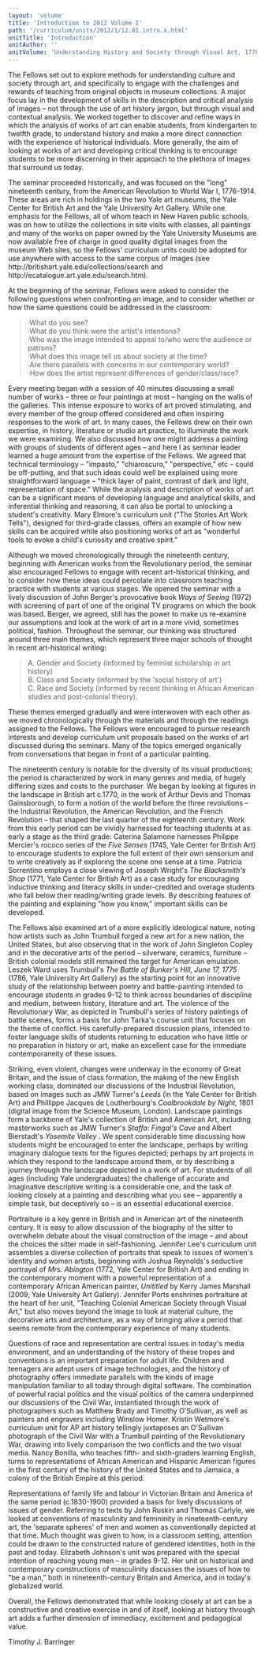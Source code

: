 ```yaml
---
layout: 'volume'
title: 'Introduction to 2012 Volume I'
path: '/curriculum/units/2012/1/12.01.intro.x.html'
unitTitle: 'Introduction'
unitAuthor: ''
unitVolume: 'Understanding History and Society through Visual Art, 1776 to 1914'
---
```


<body>
 <p>
  The Fellows set out to explore methods for understanding culture and society through art, and specifically to engage with the challenges and rewards of teaching from original objects in museum collections. A major focus lay in the development of skills in the description and critical analysis of images – not through the use of art history jargon, but through visual and contextual analysis. We worked together to discover and refine ways in which the analysis of works of art can enable students, from kindergarten to twelfth grade, to understand history and make a more direct connection with the experience of historical individuals. More generally, the aim of looking at works of art and developing critical thinking is to encourage students to be more discerning in their approach to the plethora of images that surround us today.
 </p>
<p>
  The seminar proceeded historically, and was focused on the "long" nineteenth century, from the American Revolution to World War I, 1776-1914. These areas are rich in holdings in the two Yale art museums, the Yale Center for British Art and the Yale University Art Gallery. While one emphasis for the Fellows, all of whom teach in New Haven public schools, was on how to utilize the collections in site visits with classes, all paintings and many of the works on paper owned by the Yale University Museums are now available free of charge in good quality digital images from the museum Web sites, so the Fellows' curriculum units could be adopted for use anywhere with access to the same corpus of images (see http://britishart.yale.edu/collections/search and  http://ecatalogue.art.yale.edu/search.htm).
 </p>
<p>
  At the beginning of the seminar, Fellows were asked to consider the following questions when confronting an image, and to consider whether or how the same questions could be addressed in the classroom:
 </p>

<blockquote>
  <dl>
   <dt>
    ·What do you see?
    <dt>
     ·What do you think were the artist's intentions?
     <dt>
      ·Who was the image intended to appeal to/who were the audience or patrons?
      <dt>
       ·What does this image tell us about society at the time?
       <dt>
        ·Are there parallels with concerns in our contemporary world?
        <dt>
         ·How does the artist represent differences of gender/class/race?
        </dt>
       </dt>
      </dt>
     </dt>
    </dt>
   </dt>
  </dl>
 </blockquote>
 <p>
  Every meeting began with a session of 40 minutes discussing a small number of works – three or four paintings at most – hanging on the walls of the galleries. This intense exposure to works of art proved stimulating, and every member of the group offered considered and often inspiring responses to the work of art. In many cases, the Fellows drew on their own expertise, in history, literature or studio art practice, to illuminate the work we were examining. We also discussed how one might address a painting with groups of students of different ages – and here I as seminar leader learned a huge amount from the expertise of the Fellows. We agreed that technical terminology – "impasto," "chiaroscuro," "perspective," etc – could be off-putting, and that such ideas could well be explained using more straightforward language – "thick layer of paint, contrast of dark and light, representation of space." While the analysis and description of works of art can be a significant means of developing language and analytical skills, and inferential thinking and reasoning, it can also be portal to unlocking a student's creativity. Mary Elmore's curriculum unit ("The Stories Art Work Tells"), designed for third-grade classes, offers an example of how new skills can be acquired while also positioning works of art as "wonderful tools to evoke a child's curiosity and creative spirit."
 </p>
<p>
  Although we moved chronologically through the nineteenth century, beginning with American works from the Revolutionary period, the seminar also encouraged Fellows to engage with recent art-historical thinking, and to consider how these ideas could percolate into classroom teaching practice with students at various stages. We opened the seminar with a lively discussion of John Berger's provocative book
  <i>
   Ways of Seeing
  </i>
  (1972) with screening of part of one of the original TV programs on which the book was based.  Berger, we agreed, still has the power to make us re-examine our assumptions and look at the work of art in a more vivid, sometimes political, fashion. Throughout the seminar, our thinking was structured around three main themes, which represent three major schools of thought in recent art-historical writing:
 </p>

<blockquote>
  <dl>
   <dt>
    A. Gender and Society (informed by feminist scholarship in art history)
    <dt>
     <dt>
      B. Class and Society (informed by the 'social history of art')
      <dt>
       <dt>
        C. Race and Society (informed by recent thinking in African American studies and post-colonial theory).
       </dt>
      </dt>
     </dt>
    </dt>
   </dt>
  </dl>
 </blockquote>
 <p>
  These themes emerged gradually and were interwoven with each other as we moved chronologically through the materials and through the readings assigned to the Fellows. The Fellows were encouraged to pursue research interests and develop curriculum unit proposals based on the works of art discussed during the seminars. Many of the topics emerged organically from conversations that began in front of a particular painting.
 </p>
<p>
  The nineteenth century is notable for the diversity of its visual productions; the period is characterized by work in many genres and media, of hugely differing sizes and costs to the purchaser.  We began by looking at figures in the landscape in British art c.1770, in the work of Arthur Devis and Thomas Gainsborough, to form a notion of the world before the three revolutions – the Industrial Revolution, the American Revolution, and the French Revolution – that shaped the last quarter of the eighteenth century. Work from this early period can be vividly harnessed for teaching students at as early a stage as the third grade: Caterina Salamone harnesses Philippe Mercier's rococo series of the
  <i>
   Five Senses
  </i>
  (1745, Yale Center for British Art) to encourage students to explore the full extent of their own sensorium and to write creatively as if exploring the scene one sense at a time. Patricia Sorrentino employs a close viewing of Joseph Wright's
  <i>
   The Blacksmith's Shop
  </i>
  (1771, Yale Center for British Art) as a case study for encouraging inductive thinking and literacy skills in under-credited and overage students who fall below their reading/writing grade levels. By describing features of the painting and explaining "how you know," important skills can be developed.
 </p>
<p>
  The Fellows also examined art of a more explicitly ideological nature, noting how artists such as John Trumbull forged a new art for a new nation, the United States, but also observing that in the work of John Singleton Copley and in the decorative arts of the period – silverware, ceramics, furniture – British colonial models still remained the target for American emulation. Leszek Ward uses Trumbull's
  <i>
   The Battle of Bunker's Hill, June 17, 1775
  </i>
  (1786, Yale University Art Gallery) as the starting point for an innovative study of the relationship between poetry and battle-painting intended to encourage students in grades 9-12 to think across boundaries of discipline and medium, between history, literature and art. The violence of the Revolutionary War, as depicted in Trumbull's series of history paintings of battle scenes, forms a basis for John Tarka's course unit that focuses on the theme of conflict. His carefully-prepared discussion plans, intended to foster language skills of students returning to education who have little or no preparation in history or art, make an excellent case for the immediate contemporaneity of these issues.
 </p>
<p>
  Striking, even violent, changes were underway in the economy of Great Britain, and the issue of class formation, the making of the new English working class, dominated our discussions of the Industrial Revolution, based on images such as JMW Turner's
  <i>
   Leeds
  </i>
  (in the Yale Center for British Art) and Phillippe Jacques de Loutherbourg's
  <i>
   Coalbrookdale by Night,
  </i>
  1801 (digital image from the Science Museum, London). Landscape paintings form a backbone of Yale's collection of British and American Art, including masterworks such as JMW Turner's
  <i>
   Staffa: Fingal's Cave
  </i>
  and Albert Bierstadt's
  <i>
   Yosemite Valley
  </i>
  . We spent considerable time discussing how students might be encouraged to enter the landscape, perhaps by writing imaginary dialogue texts for the figures depicted; perhaps by art projects in which they respond to the landscape around them, or by describing a journey through the landscape depicted in a work of art. For students of all ages (including Yale undergraduates) the challenge of accurate and imaginative descriptive writing is a considerable one, and the task of looking closely at a painting and describing what you see – apparently a simple task, but deceptively so – is an essential educational exercise.
 </p>
<p>
  Portraiture is a key genre in British and in American art of the nineteenth century. It is easy to allow discussion of the biography of the sitter to overwhelm debate about the visual construction of the image – and about the choices the sitter made in self-fashioning. Jennifer Lee's curriculum unit assembles a diverse collection of portraits that speak to issues of women's identity and women artists, beginning with Joshua Reynolds's seductive portrayal of
  <i>
   Mrs. Abington
  </i>
  (1772, Yale Center for British Art) and ending in the contemporary moment with a powerful representation of a contemporary African American painter,
  <i>
   Unititled
  </i>
  by Kerry James Marshall (2009, Yale University Art Gallery). Jennifer Ports enshrines portraiture at the heart of her unit, "Teaching Colonial American Society through Visual Art," but also moves beyond the image to look at material culture, the decorative arts and architecture, as a way of bringing alive a period that seems remote from the contemporary experience of many students.
 </p>
<p>
  Questions of race and representation are central issues in today's media environment, and an understanding of the history of these tropes and conventions is an important preparation for adult life. Children and teenagers are adept users of image technologies, and the history of photography offers immediate parallels with the kinds of image manipulation familiar to all today through digital software. The combination of powerful racial politics and the visual politics of the camera underpinned our discussions of the Civil War, instantiated through the work of photographers such as Matthew Brady and Timothy O'Sullivan, as well as painters and engravers including Winslow Homer. Kristin Wetmore's curriculum unit for AP art history tellingly juxtaposes an O'Sullivan photograph of the Civil War with a Trumbull painting of the Revolutionary War, drawing into lively comparison the two conflicts and the two visual media. Nancy Bonilla, who teaches fifth- and sixth-graders learning English, turns to representations of African American and Hispanic American figures in the first century of the history of the United States and to Jamaica, a colony of the British Empire at this period.
 </p>
<p>
  Representations of family life and labour in Victorian Britain and America of the same period (c.1830-1900) provided a basis for lively discussions of issues of gender. Referring to texts by John Ruskin and Thomas Carlyle, we looked at conventions of masculinity and femininity in nineteenth-century art, the 'separate spheres' of men and women as conventionally depicted at that time. Much thought was given to how, in a classroom setting, attention could be drawn to the constructed nature of gendered identities, both in the past and today. Elizabeth Johnson's unit was prepared with the special intention of reaching young men – in grades 9-12. Her unit on historical and contemporary constructions of masculinity discusses the issues of how to "be a man," both in nineteenth-century Britain and America, and in today's globalized world.
 </p>
<p>
  Overall, the Fellows demonstrated that while looking closely at art can be a constructive and creative exercise in and of itself, looking at history through art adds a further dimension of immediacy, excitement and pedagogical value.
 </p>
<p>
  Timothy J. Barringer
 </p>

</body>
